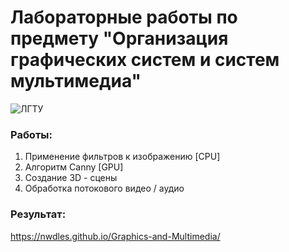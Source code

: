 # Лабораторные работы по предмету "Организация графических систем и систем мультимедиа"
![ЛГТУ](http://www.stu.lipetsk.ru/assets/i/design/logo_small.jpg)
### Работы:
1. Применение фильтров к изображению [CPU]
1. Алгоритм Canny [GPU]
1. Создание 3D - сцены
1. Обработка потокового видео / аудио
### Результат:
https://nwdles.github.io/Graphics-and-Multimedia/
